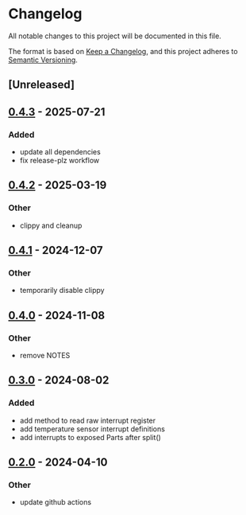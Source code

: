 # Changelog
All notable changes to this project will be documented in this file.

The format is based on [Keep a Changelog](https://keepachangelog.com/en/1.0.0/),
and this project adheres to [Semantic Versioning](https://semver.org/spec/v2.0.0.html).

## [Unreleased]

## [0.4.3](https://github.com/ATOVproject/max11300/compare/v0.4.2...v0.4.3) - 2025-07-21

### Added

- update all dependencies
- fix release-plz workflow

## [0.4.2](https://github.com/ATOVproject/max11300/compare/v0.4.1...v0.4.2) - 2025-03-19

### Other

- clippy and cleanup

## [0.4.1](https://github.com/AtoVproject/max11300/compare/v0.4.0...v0.4.1) - 2024-12-07

### Other

- temporarily disable clippy

## [0.4.0](https://github.com/AtoVproject/max11300/compare/v0.3.0...v0.4.0) - 2024-11-08

### Other

- remove NOTES

## [0.3.0](https://github.com/AtoVproject/max11300/compare/v0.2.0...v0.3.0) - 2024-08-02

### Added
- add method to read raw interrupt register
- add temperature sensor interrupt definitions
- add interrupts to exposed Parts after split()

## [0.2.0](https://github.com/AtoVproject/max11300/compare/v0.1.1...v0.2.0) - 2024-04-10

### Other
- update github actions
